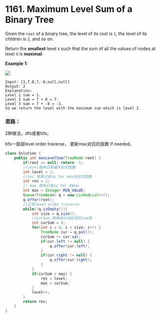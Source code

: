 # 1161. Maximum Level Sum of a Binary Tree



Given the `root` of a binary tree, the level of its root is `1`, the level of its children is `2`, and so on.

Return the **smallest** level `X` such that the sum of all the values of nodes at level `X` is **maximal**.

**Example 1:**

![](https://assets.leetcode.com/uploads/2019/05/03/capture.JPG)

```text
Input: [1,7,0,7,-8,null,null]
Output: 2
Explanation: 
Level 1 sum = 1.
Level 2 sum = 7 + 0 = 7.
Level 3 sum = 7 + -8 = -1.
So we return the level with the maximum sum which is level 2.
```

### 思路：

2种做法，dfs或者bfs。

bfs一层层level order traverse， 更新max对应的层数 if needed。

```java
class Solution {
    public int maxLevelSum(TreeNode root) {
        if(root == null) return -1;
        //level用来记录遍历时的层数
        int level = 1;
        //res 用来记录so far max对应的层数
        int res = 1;
        // max 用来记录so far 的max
        int max = Integer.MIN_VALUE;
        Queue<TreeNode> q = new LinkedList<>();
        q.offer(root);
        //正常level order traverse
        while(!q.isEmpty()){
            int size = q.size();
            //curSum 用来统计当前层的sum值
            int curSum = 0;
            for(int i = 0; i < size; i++) {
                TreeNode cur = q.poll();
                curSum += cur.val;
                if(cur.left != null) {
                    q.offer(cur.left);
                }
                if(cur.right != null) {
                    q.offer(cur.right);
                }
            }
            if(curSum > max) {
                res = level;
                max = curSum;
            }
            level++;
        }
        return res;
    }
}
```



